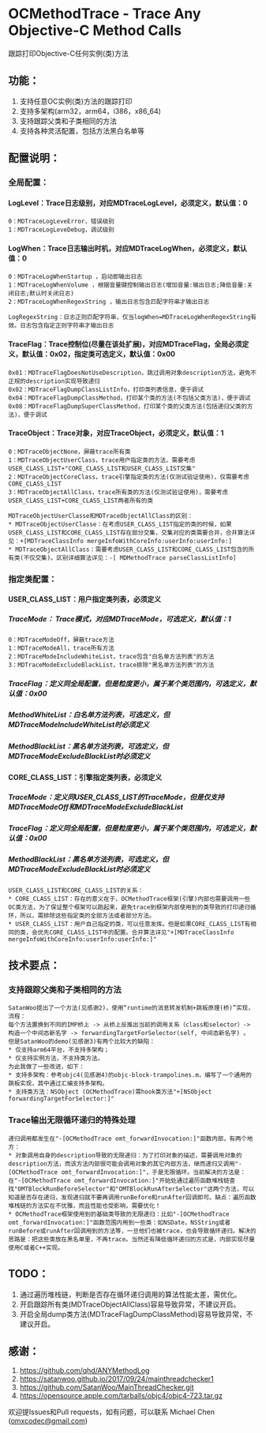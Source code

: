 OCMethodTrace - Trace Any Objective-C Method Calls
===========================
跟踪打印Objective-C任何实例(类)方法

## 功能：
1. 支持任意OC实例(类)方法的跟踪打印
2. 支持多架构(arm32，arm64，i386，x86_64)
3. 支持跟踪父类和子类相同的方法
4. 支持各种灵活配置，包括方法黑白名单等

## 配置说明：
### 全局配置：
#### LogLevel：Trace日志级别，对应MDTraceLogLevel，必须定义，默认值：0
    0：MDTraceLogLeveError，错误级别
    1：MDTraceLogLeveDebug，调试级别

#### LogWhen：Trace日志输出时机，对应MDTraceLogWhen，必须定义，默认值：0
    0：MDTraceLogWhenStartup ，启动即输出日志
    1：MDTraceLogWhenVolume ，根据音量键控制输出日志(增加音量:输出日志;降低音量:关闭日志;默认时关闭日志)
    2：MDTraceLogWhenRegexString ，输出日志包含匹配字符串才输出日志
    
    LogRegexString：日志正则匹配字符串，仅当logWhen=MDTraceLogWhenRegexString有效。日志包含指定正则字符串才输出日志

#### TraceFlag：Trace控制位(尽量在该处扩展)，对应MDTraceFlag，全局必须定义，默认值：0x02，指定类可选定义，默认值：0x00
    0x01：MDTraceFlagDoesNotUseDescription，跳过调用对象description方法，避免不正规的description实现导致递归
    0x02：MDTraceFlagDumpClassListInfo，打印类列表信息，便于调试
    0x04：MDTraceFlagDumpClassMethod，打印某个类的方法(不包括父类方法)，便于调试
    0x08：MDTraceFlagDumpSuperClassMethod，打印某个类的父类方法(包括递归父类的方法)，便于调试

#### TraceObject：Trace对象，对应TraceObject，必须定义，默认值：1
    0：MDTraceObjectNone，屏蔽trace所有类
    1：MDTraceObjectUserClass，trace用户指定类的方法，需要考虑USER_CLASS_LIST+"CORE_CLASS_LIST和USER_CLASS_LIST交集"
    2：MDTraceObjectCoreClass，trace引擎指定类的方法(仅测试验证使用)，仅需要考虑CORE_CLASS_LIST
    3：MDTraceObjectAllClass，trace所有类的方法(仅测试验证使用)，需要考虑USER_CLASS_LIST+CORE_CLASS_LIST两者所有的类
    
    MDTraceObjectUserClasse和MDTraceObjectAllClass的区别：
    * MDTraceObjectUserClasse：在考虑USER_CLASS_LIST指定的类的时候，如果USER_CLASS_LIST和CORE_CLASS_LIST存在部分交集，交集对应的类需要合并，合并算法详见：+[MDTraceClassInfo mergeInfoWithCoreInfo:userInfo:userInfo:]
    * MDTraceObjectAllClass：需要考虑USER_CLASS_LIST和CORE_CLASS_LIST包含的所有类(不仅交集)。区别详细算法详见：-[ MDMethodTrace parseClassListInfo]

### 指定类配置：
#### USER_CLASS_LIST：用户指定类列表，必须定义
##### TraceMode： Trace模式，对应MDTraceMode，可选定义，默认值：1
    0：MDTraceModeOff，屏蔽trace方法
    1：MDTraceModeAll，trace所有方法
    2：MDTraceModeIncludeWhiteList，trace包含"白名单方法列表"的方法
    3：MDTraceModeExcludeBlackList，trace排除"黑名单方法列表"的方法
##### TraceFlag：定义同全局配置，但是粒度更小，属于某个类范围内，可选定义，默认值：0x00
##### MethodWhiteList：白名单方法列表，可选定义，但MDTraceModeIncludeWhiteList时必须定义
##### MethodBlackList：黑名单方法列表，可选定义，但MDTraceModeExcludeBlackList时必须定义

#### CORE_CLASS_LIST：引擎指定类列表，必须定义
##### TraceMode：定义同USER_CLASS_LIST的TraceMode，但是仅支持MDTraceModeOff和MDTraceModeExcludeBlackList
##### TraceFlag：定义同全局配置，但是粒度更小，属于某个类范围内，可选定义，默认值：0x00
##### MethodBlackList：黑名单方法列表，可选定义，但MDTraceModeExcludeBlackList时必须定义

    USER_CLASS_LIST和CORE_CLASS_LIST的关系：
    * CORE_CLASS_LIST：存在的意义在于，OCMethodTrace框架(引擎)内部也需要调用一些OC类方法，为了保证整个框架可以跑起来，避免trace到框架内部使用到的类导致的打印递归循环，所以，需排除这些指定类的全部方法或者部分方法。
    * USER_CLASS_LIST：用户自己指定的类，可以任意发挥。但是如果CORE_CLASS_LIST有相同的类，会优先CORE_CLASS_LIST中的配置。合并算法详见"+[MDTraceClassInfo mergeInfoWithCoreInfo:userInfo:userInfo:]"

## 技术要点：
### 支持跟踪父类和子类相同的方法  
    SatanWoo提出了一个方法(见感谢2)，使用“runtime的消息转发机制+跳板原理(桥)”实现，流程：
    每个方法置换到不同的IMP桥上 -> 从桥上反推出当前的调用关系（class和selector）-> 构造一个中间态新名字 -> forwardingTargetForSelector(self, 中间态新名字) 。
    但是SatanWoo的demo(见感谢3)有两个比较大的缺陷：
    * 仅支持arm64平台，不支持多架构；
    * 仅支持实例方法，不支持类方法。
    为此我做了一些改进，如下：
    * 支持多架构：参考objc4(见感谢4)的objc-block-trampolines.m，编写了一个通用的跳板实现，其中通过汇编支持多架构。
    * 支持类方法：NSObject (OCMethodTrace)需hook类方法"+[NSObject forwardingTargetForSelector:]"
### Trace输出无限循环递归的特殊处理
    递归调用都发生在"-[OCMethodTrace omt_forwardInvocation:]"函数内部，有两个地方：
    * 对象调用自身的description导致的无限递归：为了打印对象的描述，需要调用对象的description方法，而该方法内部很可能会调用对象的其它内部方法，继而递归又调用"-[OCMethodTrace omt_forwardInvocation:]"，于是无限循环。当前解决的方法是：在"-[OCMethodTrace omt_forwardInvocation:]"开始处通过遍历函数堆栈链查找"OMTBlockRunBeforeSelector"和"OMTBlockRunAfterSelector"这两个方法，可以知道是否存在递归，发现递归就不要再调用runBefore和runAfter回调即可。缺点：遍历函数堆栈链的方法实在不优雅，而且性能也受影响，需要优化！
    * OCMethodTrace框架使用到的基础类导致的无限递归：比如"-[OCMethodTrace omt_forwardInvocation:]"函数范围内用到一些类：如NSDate，NSString或者runBefore或runAfter回调用到的方法等，一旦他们也被trace，也会导致循环递归。解决的思路是：把这些类放在黑名单里，不再trace。当然还有降低循环递归的方式是，内部实现尽量使用C或者C++实现。

## TODO：
1. 通过遍历堆栈链，判断是否存在循环递归调用的算法性能太差，需优化。
2. 开启跟踪所有类(MDTraceObjectAllClass)容易导致异常，不建议开启。
3. 开启全局dump类方法(MDTraceFlagDumpClassMethod)容易导致异常，不建议开启。

## 感谢：
1. https://github.com/qhd/ANYMethodLog
2. https://satanwoo.github.io/2017/09/24/mainthreadchecker1
3. https://github.com/SatanWoo/MainThreadChecker.git
4. https://opensource.apple.com/tarballs/objc4/objc4-723.tar.gz

欢迎提Issues和Pull requests，如有问题，可以联系 Michael Chen (omxcodec@gmail.com)
